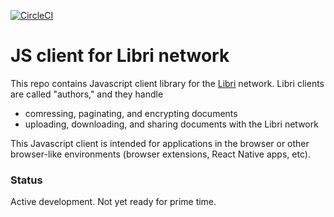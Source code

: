 [![CircleCI](https://circleci.com/gh/drausin/libri-client-js/tree/develop.svg?style=shield)](https://circleci.com/gh/drausin/libri-client-js/tree/develop)

# JS client for Libri network

This repo contains Javascript client library for the [Libri](https://github.com/drausin/libri) network. Libri clients are called "authors," and they handle
- comressing, paginating, and encrypting documents
- uploading, downloading, and sharing documents with the Libri network

This Javascript client is intended for applications in the browser or other browser-like environments (browser extensions, React Native apps, etc). 

### Status

Active development. Not yet ready for prime time.
